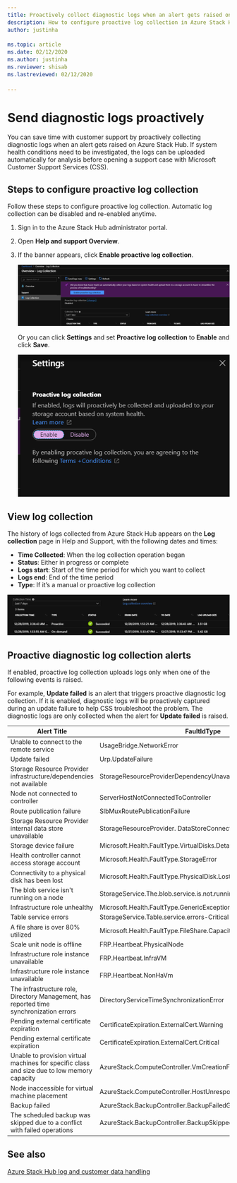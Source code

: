 ```yaml
---
title: Proactively collect diagnostic logs when an alert gets raised on Azure Stack Hub 
description: How to configure proactive log collection in Azure Stack Hub Help + Support.
author: justinha

ms.topic: article
ms.date: 02/12/2020
ms.author: justinha
ms.reviewer: shisab
ms.lastreviewed: 02/12/2020

---
```

# Send diagnostic logs proactively

You can save time with customer support by proactively collecting diagnostic logs when an alert gets raised on Azure Stack Hub.
If system health conditions need to be investigated, the logs can be uploaded automatically for analysis before opening a support case with Microsoft Customer Support Services (CSS). 

## Steps to configure proactive log collection

Follow these steps to configure proactive log collection. Automatic log collection can be disabled and re-enabled anytime.  

1. Sign in to the Azure Stack Hub administrator portal.
1. Open **Help and support Overview**.
1. If the banner appears, click **Enable proactive log collection**. 

   ![Screenshot shows where to enable log collection in Help and support](media/azure-stack-help-and-support/banner-enable-automatic-log-collection.png)


   Or you can click **Settings** and set **Proactive log collection** to **Enable** and click **Save**.

   ![Screenshot shows where to enable log collection in Help and support](media/azure-stack-help-and-support/settings-enable-automatic-log-collection.png)


## View log collection

The history of logs collected from Azure Stack Hub appears on the **Log collection** page in Help and Support, with the following dates and times:

- **Time Collected**: When the log collection operation began
- **Status**: Either in progress or complete
- **Logs start**: Start of the time period for which you want to collect
- **Logs end**: End of the time period
- **Type**: If it’s a manual or proactive log collection 


![Screenshot shows log collections](media/azure-stack-help-and-support/azure-stack-log-collection.png)


## Proactive diagnostic log collection alerts 

If enabled, proactive log collection uploads logs only when one of the following events is raised. 

For example, **Update failed** is an alert that triggers proactive diagnostic log collection. If it is enabled, diagnostic logs will be proactively captured during an update failure to help CSS troubleshoot the problem. The diagnostic logs are only collected when the alert for **Update failed** is raised. 

|Alert Title  |	FaultIdType|	
|-------------|------------|
|Unable to connect to the remote service |	UsageBridge.NetworkError|
|Update failed |	Urp.UpdateFailure	|          
|Storage Resource Provider infrastructure/dependencies not available |	StorageResourceProviderDependencyUnavailable	 |     
|Node not connected to controller|	ServerHostNotConnectedToController	 |     
|Route publication failure |	SlbMuxRoutePublicationFailure |	
|Storage Resource Provider internal data store unavailable |	StorageResourceProvider. DataStoreConnectionFail	 |       
|Storage device failure	| Microsoft.Health.FaultType.VirtualDisks.Detached	 |      
|Health controller cannot access storage account | Microsoft.Health.FaultType.StorageError |	
|Connectivity to a physical disk has been lost |	Microsoft.Health.FaultType.PhysicalDisk.LostCommunication	 |    
|The blob service isn't running on a node |	StorageService.The.blob.service.is.not.running.on.a.node-Critical |	
|Infrastructure role unhealthy |	Microsoft.Health.FaultType.GenericExceptionFault |        
|Table service errors |	StorageService.Table.service.errors-Critical |              
|A file share is over 80% utilized |	Microsoft.Health.FaultType.FileShare.Capacity.Warning.Infra |       
|Scale unit node is offline	| FRP.Heartbeat.PhysicalNode |	
|Infrastructure role instance unavailable |	FRP.Heartbeat.InfraVM	|    
|Infrastructure role instance unavailable  |	FRP.Heartbeat.NonHaVm     |        
|The infrastructure role, Directory Management, has reported time synchronization errors |	DirectoryServiceTimeSynchronizationError |	   
|Pending external certificate expiration |	CertificateExpiration.ExternalCert.Warning |
|Pending external certificate expiration |	CertificateExpiration.ExternalCert.Critical |
|Unable to provision virtual machines for specific class and size due to low memory capacity |	AzureStack.ComputeController.VmCreationFailure.LowMemory |
|Node inaccessible for virtual machine placement |	AzureStack.ComputeController.HostUnresponsive |	
|Backup failed  | AzureStack.BackupController.BackupFailedGeneralFault |	
|The scheduled backup was skipped due to a conflict with failed operations	| AzureStack.BackupController.BackupSkippedWithFailedOperationFault |	


## See also

[Azure Stack Hub log and customer data handling](azure-stack-data-collection.md)





